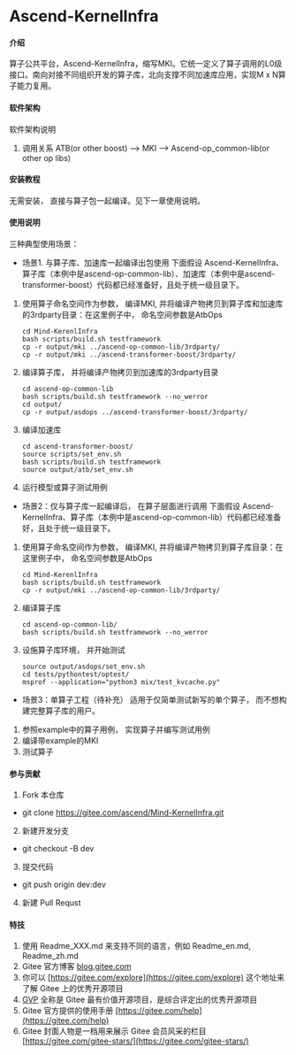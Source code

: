 # Ascend-KernelInfra

#### 介绍
算子公共平台，Ascend-KernelInfra，缩写MKI。它统一定义了算子调用的L0级接口。南向对接不同组织开发的算子库，北向支撑不同加速库应用，实现M x N算子能力复用。 

#### 软件架构
软件架构说明
1. 调用关系
 ATB(or other boost) --> MKI --> Ascend-op_common-lib(or other op libs)

#### 安装教程
无需安装， 直接与算子包一起编译。见下一章使用说明。  

#### 使用说明
三种典型使用场景：

- 场景1. 与算子库、加速库一起编译出包使用
下面假设 Ascend-KernelInfra、算子库（本例中是ascend-op-common-lib）、加速库（本例中是ascend-transformer-boost）代码都已经准备好，且处于统一级目录下。
1.  使用算子命名空间作为参数， 编译MKI, 并将编译产物拷贝到算子库和加速库的3rdparty目录：在这里例子中， 命名空间参数是AtbOps

    ```shell
    cd Mind-KerenlInfra
    bash scripts/build.sh testframework
    cp -r output/mki ../ascend-op-common-lib/3rdparty/
    cp -r output/mki ../ascend-transformer-boost/3rdparty/
    ```

3.  编译算子库， 并将编译产物拷贝到加速库的3rdparty目录

    ```shell
    cd ascend-op-common-lib
    bash scripts/build.sh testframework --no_werror
    cd output/
    cp -r output/asdops ../ascend-transformer-boost/3rdparty/
    ```

4.  编译加速库

    ```shell
    cd ascend-transformer-boost/
    source scripts/set_env.sh
    bash scripts/build.sh testframework
    source output/atb/set_env.sh
    ```

5.  运行模型或算子测试用例

- 场景2：仅与算子库一起编译后， 在算子层面进行调用
下面假设 Ascend-KernelInfra、算子库（本例中是ascend-op-common-lib）代码都已经准备好，且处于统一级目录下。
1.  使用算子命名空间作为参数， 编译MKI, 并将编译产物拷贝到算子库目录：在这里例子中， 命名空间参数是AtbOps 

    ```shell
    cd Mind-KerenlInfra
    bash scripts/build.sh testframework
    cp -r output/mki ../ascend-op-common-lib/3rdparty/
    ```

2.  编译算子库

    ```shell
    cd ascend-op-common-lib/
    bash scripts/build.sh testframework --no_werror
    ```

3.  设施算子库环境， 并开始测试

    ```shell
    source output/asdops/set_env.sh
    cd tests/pythontest/optest/
    msprof --application="python3 mix/test_kvcache.py"
    ```

- 场景3：单算子工程（待补充）
适用于仅简单测试新写的单个算子， 而不想构建完整算子库的用户。
1. 参照example中的算子用例， 实现算子并编写测试用例
2. 编译带example的MKI
3. 测试算子 

#### 参与贡献

1.  Fork 本仓库
- git clone https://gitee.com/ascend/Mind-KernelInfra.git
2.  新建开发分支
- git checkout -B dev
3.  提交代码
- git push origin dev:dev
4.  新建 Pull Requst

#### 特技

1.  使用 Readme\_XXX.md 来支持不同的语言，例如 Readme\_en.md, Readme\_zh.md
2.  Gitee 官方博客 [blog.gitee.com](https://blog.gitee.com)
3.  你可以 [https://gitee.com/explore](https://gitee.com/explore) 这个地址来了解 Gitee 上的优秀开源项目
4.  [GVP](https://gitee.com/gvp) 全称是 Gitee 最有价值开源项目，是综合评定出的优秀开源项目
5.  Gitee 官方提供的使用手册 [https://gitee.com/help](https://gitee.com/help)
6.  Gitee 封面人物是一档用来展示 Gitee 会员风采的栏目 [https://gitee.com/gitee-stars/](https://gitee.com/gitee-stars/)
